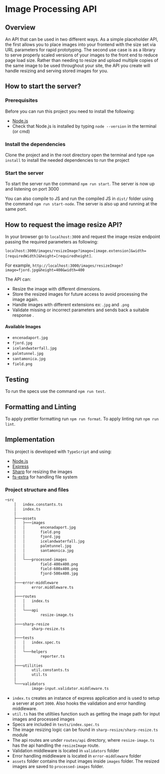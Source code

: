 # Image Processing API

## Overview
An API that can be used in two different ways. As a simple placeholder API, the first allows you to place images into your frontend with the size set via URL parameters for rapid prototyping. The second use case is as a library to serve properly scaled versions of your images to the front end to reduce page load size. Rather than needing to resize and upload multiple copies of the same image to be used throughout your site, the API you create will handle resizing and serving stored images for you.

## How to start the server?
### Prerequisites
Before you can run this project you need to install the following:
 - [Node.js](https://nodejs.org/en/download/)
- Check that Node.js is installed by typing `node --version` in the terminal (or cmd)

### Install the dependencies
Clone the project and in the root directory open the terminal and type `npm install` to install the needed dependencies to run the project

### Start the server
To start the server run the command `npm run start`. The server is now up and listening on port 3000

You can also compile to JS and run the compiled JS in `dist/` folder using the command `npm run start-node`. The server is also up and running at the same port.

## How to request the image resize API?
In your browser go to `localhost:3000` and request the image resize endpoint passing the required parameters as following:

  `localhost:3000/images/resizeImage?image=[image.extension]&width=[requiredWidth]&height=[requiredheight]`. 

For example, `http://localhost:3000/images/resizeImage?image=fjord.jpg&height=400&width=400`

The API can:

 - Resize the image with different dimensions.
 - Store the resized images for future access to avoid processing the image again.
 - Handle images with different extensions ex: .`jpg` and `.png`
 - Validate missing or incorrect parameters and sends back a suitable response .

#### Available Images

 -  `encenadaport.jpg`
 -  `fjord.jpg`
 -  `icelandwaterfall.jpg`
 -  `palmtunnel.jpg`
 -  `santamonica.jpg`
 - `field.png`

## Testing
To run the specs use the command `npm run test`. 

## Formatting and Linting
To apply prettier formatting run `npm run format`.
To apply linting run `npm run lint`.

## Implementation
This project is developed with `TypeScript` and using:
- [Node.js](https://nodejs.org/en/download/)
- [Express](https://expressjs.com/)
- [Sharp](https://sharp.pixelplumbing.com/) for resizing the images
- [fs-extra](https://www.npmjs.com/package/fs-extra) for handling file system

### Project structure and files

```bash
─src
    │   index.constants.ts
    │   index.ts
    │
    ├───assets
    │   ├───images
    │   │       encenadaport.jpg
    │   │       field.png
    │   │       fjord.jpg
    │   │       icelandwaterfall.jpg
    │   │       palmtunnel.jpg
    │   │       santamonica.jpg
    │   │
    │   └───processed-images
    │           field-400x400.png
    │           field-600x400.png
    │           fjord-500x400.jpg
    │
    ├───error-middleware
    │       error.middleware.ts
    │
    ├───routes
    │   │   index.ts
    │   │
    │   └───api
    │           resize-image.ts
    │
    ├───sharp-resize
    │       sharp-resize.ts
    │
    ├───tests
    │   │   index.spec.ts
    │   │
    │   └───helpers
    │           reporter.ts
    │
    ├───utilities
    │       util.constants.ts
    │       util.ts
    │
    └───validators
            image-input.validator.middleware.ts
```

- `index.ts` creates an instance of express application and is used to setup a server at port `3000`. Also hooks the validation and error handling middleware.
- `util.ts` has the utiltiies function such as getting the image path for input images and processed images
- Specs are included in `tests/index.spec.ts`
- The image resizing logic can be found in `sharp-resize/sharp-resize.ts` module
- The api routes are under `routes/api` directory, where `resize-image.ts` has the api handling the  `resizeImage` route.
- Validation middleware is located in `validators` folder
- Error handling middleware is located in `error-middleware` folder
- `assets` folder contains the input images inside `images` folder. The resized images are saved to `processed-images` folder.
